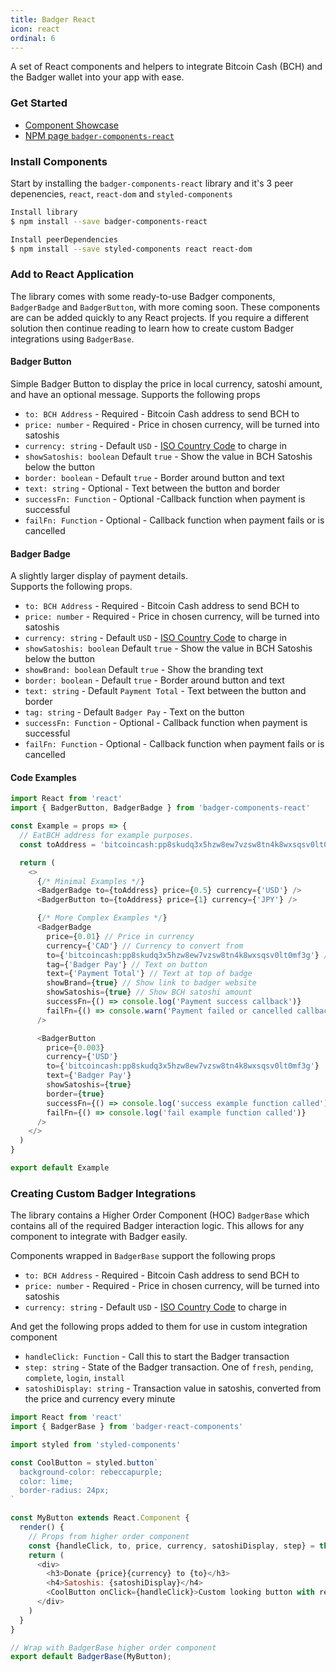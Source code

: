 ```yaml
---
title: Badger React
icon: react
ordinal: 6
---
```


A set of React components and helpers to integrate Bitcoin Cash (BCH) and the Badger wallet into your app with ease.

### Get Started

- [Component Showcase](http://badger-storybook.surge.sh)
- [NPM page `badger-components-react`](https://www.npmjs.com/package/badger-components-react)

### Install Components

Start by installing the `badger-components-react` library and it's 3 peer depenencies, `react`, `react-dom` and `styled-components`

```bash
Install library
$ npm install --save badger-components-react

Install peerDependencies
$ npm install --save styled-components react react-dom
```

### Add to React Application

The library comes with some ready-to-use Badger components, `BadgerBadge` and `BadgerButton`, with more coming soon. These components are can be added quickly to any React projects. If you require a different solution then continue reading to learn how to create custom Badger integrations using `BadgerBase`.

#### Badger Button

Simple Badger Button to display the price in local currency, satoshi amount, and have an optional message. Supports the following props

- `to: BCH Address` - Required - Bitcoin Cash address to send BCH to
- `price: number` - Required - Price in chosen currency, will be turned into satoshis
- `currency: string` - Default `USD` - [ISO Country Code](https://en.wikipedia.org/wiki/ISO_4217) to charge in
- `showSatoshis: boolean` Default `true` - Show the value in BCH Satoshis below the button
- `border: boolean` - Default `true` - Border around button and text
- `text: string` - Optional - Text between the button and border
- `successFn: Function` - Optional -Callback function when payment is successful
- `failFn: Function` - Optional - Callback function when payment fails or is cancelled

<spacer></spacer>
<badger-button to="bitcoincash:pp8skudq3x5hzw8ew7vzsw8tn4k8wxsqsv0lt0mf3g" price="0.01" currency="CAD" text="Badger Button"></badger-button>

#### Badger Badge

A slightly larger display of payment details.  
Supports the following props.

- `to: BCH Address` - Required - Bitcoin Cash address to send BCH to
- `price: number` - Required - Price in chosen currency, will be turned into satoshis
- `currency: string` - Default `USD` - [ISO Country Code](https://en.wikipedia.org/wiki/ISO_4217) to charge in
- `showSatoshis: boolean` Default `true` - Show the value in BCH Satoshis below the button
- `showBrand: boolean` Default `true` - Show the branding text
- `border: boolean` - Default `true` - Border around button and text
- `text: string` - Default `Payment Total` - Text between the button and border
- `tag: string` - Default `Badger Pay` - Text on the button
- `successFn: Function` - Optional - Callback function when payment is successful
- `failFn: Function` - Optional - Callback function when payment fails or is cancelled

<spacer></spacer>
<badger-badge to="bitcoincash:pp8skudq3x5hzw8ew7vzsw8tn4k8wxsqsv0lt0mf3g" price="0.01" currency="CAD" text="Badger Badger"></badger-button>

#### Code Examples

```js
import React from 'react'
import { BadgerButton, BadgerBadge } from 'badger-components-react'

const Example = props => {
  // EatBCH address for example purposes.
  const toAddress = 'bitcoincash:pp8skudq3x5hzw8ew7vzsw8tn4k8wxsqsv0lt0mf3g'

  return (
    <>
      {/* Minimal Examples */}
      <BadgerBadge to={toAddress} price={0.5} currency={'USD'} />
      <BadgerButton to={toAddress} price={1} currency={'JPY'} />

      {/* More Complex Examples */}
      <BadgerBadge
        price={0.01} // Price in currency
        currency={'CAD'} // Currency to convert from
        to={'bitcoincash:pp8skudq3x5hzw8ew7vzsw8tn4k8wxsqsv0lt0mf3g'} // Payment address
        tag={'Badger Pay'} // Text on button
        text={'Payment Total'} // Text at top of badge
        showBrand={true} // Show link to badger website
        showSatoshis={true} // Show BCH satoshi amount
        successFn={() => console.log('Payment success callback')}
        failFn={() => console.warn('Payment failed or cancelled callback')}
      />

      <BadgerButton
        price={0.003}
        currency={'USD'}
        to={'bitcoincash:pp8skudq3x5hzw8ew7vzsw8tn4k8wxsqsv0lt0mf3g'}
        text={'Badger Pay'}
        showSatoshis={true}
        border={true}
        successFn={() => console.log('success example function called')}
        failFn={() => console.log('fail example function called')}
      />
    </>
  )
}

export default Example
```

### Creating Custom Badger Integrations

The library contains a Higher Order Component (HOC) `BadgerBase` which contains all of the required Badger interaction logic. This allows for any component to integrate with Badger easily.

Components wrapped in `BadgerBase` support the following props

- `to: BCH Address` - Required - Bitcoin Cash address to send BCH to
- `price: number` - Required - Price in chosen currency, will be turned into satoshis
- `currency: string` - Default `USD` - [ISO Country Code](https://en.wikipedia.org/wiki/ISO_4217) to charge in

And get the following props added to them for use in custom integration component

- `handleClick: Function` - Call this to start the Badger transaction
- `step: string` - State of the Badger transaction. One of `fresh`, `pending`, `complete`, `login`, `install`
- `satoshiDisplay: string` - Transaction value in satoshis, converted from the price and currency every minute

```js
import React from 'react'
import { BadgerBase } from 'badger-react-components'

import styled from 'styled-components'

const CoolButton = styled.button`
  background-color: rebeccapurple;
  color: lime;
  border-radius: 24px;
`

const MyButton extends React.Component {
  render() {
    // Props from higher order component
    const {handleClick, to, price, currency, satoshiDisplay, step} = this.props;
    return (
      <div>
        <h3>Donate {price}{currency} to {to}</h3>
        <h4>Satoshis: {satoshiDisplay}</h4>
        <CoolButton onClick={handleClick}>Custom looking button with render</CoolButton>
      </div>
    )
  }
}

// Wrap with BadgerBase higher order component
export default BadgerBase(MyButton);
```
